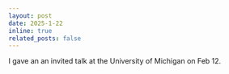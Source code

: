```yaml
---
layout: post
date: 2025-1-22
inline: true
related_posts: false
---
```


I gave an an invited talk at the University of Michigan on Feb 12.